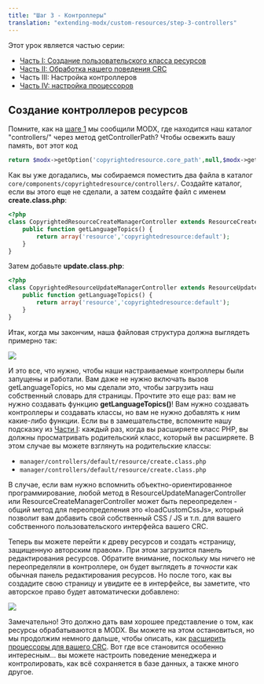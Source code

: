 ```yaml
---
title: "Шаг 3 - Контроллеры"
translation: "extending-modx/custom-resources/step-3-controllers"
---
```


Этот урок является частью серии:

- [Часть I: Создание пользовательского класса ресурсов](extending-modx/custom-resources "Creating a Resource Class")
- [Часть II: Обработка нашего поведения CRC](extending-modx/custom-resources/step-2-overriding-methods "Creating a Resource Class - Step 2")
- Часть III: Настройка контроллеров
- [Часть IV: настройка процессоров](extending-modx/custom-resources/step-4-processors "Creating a Resource Class - Step 4")

## Создание контроллеров ресурсов

Помните, как на [шаге 1](extending-modx/custom-resources "Creating a Resource Class") мы сообщили MODX, где находится наш каталог "controllers/" через метод getControllerPath? Чтобы освежить вашу память, вот этот код

```php
return $modx->getOption('copyrightedresource.core_path',null,$modx->getOption('core_path').'components/copyrightedresource/').'controllers/';
```

Как вы уже догадались, мы собираемся поместить два файла в каталог `core/components/copyrightedresource/controllers/`. Создайте каталог, если вы этого еще не сделали, а затем создайте файл с именем **create.class.php**:

```php
<?php
class CopyrightedResourceCreateManagerController extends ResourceCreateManagerController {
    public function getLanguageTopics() {
        return array('resource','copyrightedresource:default');
    }
}
```

Затем добавьте **update.class.php**:

```php
<?php
class CopyrightedResourceUpdateManagerController extends ResourceUpdateManagerController {
    public function getLanguageTopics() {
        return array('resource','copyrightedresource:default');
    }
}
```

Итак, когда мы закончим, наша файловая структура должна выглядеть примерно так:

![](/download/attachments/36634961/controllers.png?version=1&modificationDate=1360981998000)

И это все, что нужно, чтобы наши настраиваемые контроллеры были запущены и работали. Вам даже не нужно включать вызов getLanguageTopics, но мы сделали это, чтобы загрузить наш собственный словарь для страницы. Прочтите это еще раз: вам не нужно создавать функцию **getLanguageTopics()**! Вам нужно создавать контроллеры и создавать классы, но вам не нужно добавлять к ним какие-либо функции. Если вы в замешательстве, вспомните нашу подсказку из [Части I](extending-modx/custom-resources "Creating a Resource Class"): каждый раз, когда вы расширяете класс PHP, вы должны просматривать родительский класс, который вы расширяете. В этом случае вы можете взглянуть на родительские классы:

- `manager/controllers/default/resource/create.class.php`
- `manager/controllers/default/resource/create.class.php`

В случае, если вам нужно вспомнить объектно-ориентированное программирование, любой метод в ResourceUpdateManagerController или ResourceCreateManagerController может быть переопределен - общий метод для переопределения это «loadCustomCssJs», который позволит вам добавить свой собственный CSS / JS и т.п. для вашего собственного пользовательского интерфейса вашего CRC.

Теперь вы можете перейти к древу ресурсов и создать «страницу, защищенную авторским правом». При этом загрузится панель редактирования ресурсов. Обратите внимание, поскольку мы ничего не переопределяли в контроллере, он будет выглядеть *в точности* как обычная панель редактирования ресурсов. Но после того, как вы создадите свою страницу и увидите ее в интерфейсе, вы заметите, что авторское право будет автоматически добавлено:

![](/download/attachments/36634961/fe-view.png?version=1&modificationDate=1322513681000)

Замечательно! Это должно дать вам хорошее представление о том, как ресурсы обрабатываются в MODX. Вы можете на этом остановиться, но мы продолжим немного дальше, чтобы описать, как [расширить процессоры для вашего CRC](extending-modx/custom-resources/step-4-processors "Creating a Resource Class - Step 4"). Вот где все становится особенно интересным... вы можете настроить поведение менеджера и контролировать, как всё сохраняется в базе данных, а также много другое.
